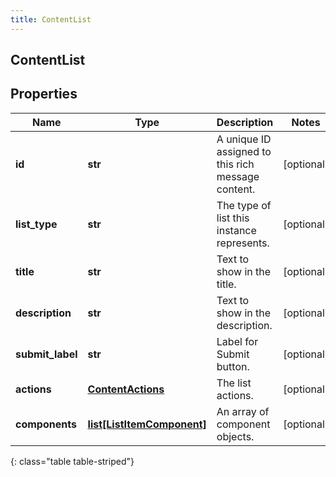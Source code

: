 ```yaml
---
title: ContentList
---
```

## ContentList

## Properties

|Name | Type | Description | Notes|
|------------ | ------------- | ------------- | -------------|
| **id** | **str** | A unique ID assigned to this rich message content. | [optional] |
| **list_type** | **str** | The type of list this instance represents. | [optional] |
| **title** | **str** | Text to show in the title. | [optional] |
| **description** | **str** | Text to show in the description. | [optional] |
| **submit_label** | **str** | Label for Submit button. | [optional] |
| **actions** | [**ContentActions**](ContentActions.html) | The list actions. | [optional] |
| **components** | [**list[ListItemComponent]**](ListItemComponent.html) | An array of component objects. | [optional] |
{: class="table table-striped"}


